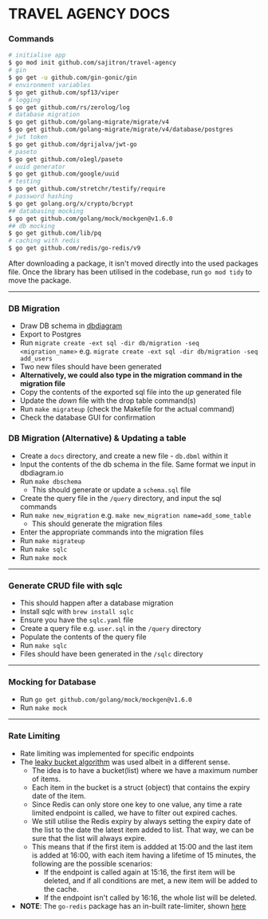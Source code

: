 # TRAVEL AGENCY DOCS

### Commands
```bash
# initialise app
$ go mod init github.com/sajitron/travel-agency
# gin
$ go get -u github.com/gin-gonic/gin
# environment variables
$ go get github.com/spf13/viper
# logging
$ go get github.com/rs/zerolog/log
# database migration
$ go get github.com/golang-migrate/migrate/v4
$ go get github.com/golang-migrate/migrate/v4/database/postgres
# jwt token
$ go get github.com/dgrijalva/jwt-go
# paseto
$ go get github.com/o1egl/paseto
# uuid generator
$ go get github.com/google/uuid
# testing
$ go get github.com/stretchr/testify/require
# password hashing
$ go get golang.org/x/crypto/bcrypt
## databasing mocking
$ go get github.com/golang/mock/mockgen@v1.6.0
## db mocking
$ go get github.com/lib/pq
# caching with redis
$ go get github.com/redis/go-redis/v9
```
After downloading a package, it isn't moved directly into the used packages file.
Once the library has been utilised in the codebase, run `go mod tidy` to move the package.

***
### DB Migration
- Draw DB schema in [dbdiagram](https://dbdiagram.io)
- Export to Postgres
- Run `migrate create -ext sql -dir db/migration -seq <migration_name>` e.g. `migrate create -ext sql -dir db/migration -seq add_users`
- Two new files should have been generated
- **Alternatively, we could also type in the migration command in the migration file**
- Copy the contents of the exported sql file into the *up* generated file
- Update the *down* file with the drop table command(s)
- Run `make migrateup` (check the Makefile for the actual command)
- Check the database GUI for confirmation

### DB Migration (Alternative) & Updating a table
- Create a `docs` directory, and create a new file - `db.dbml` within it
- Input the contents of the db schema in the file. Same format we input in dbdiagram.io
- Run `make dbschema`
  - This should generate or update a `schema.sql` file
- Create the query file in the `/query` directory, and input the sql commands
- Run `make new_migration` e.g. `make new_migration name=add_some_table`
  - This should generate the migration files
- Enter the appropriate commands into the migration files
- Run `make migrateup`
- Run `make sqlc`
- Run `make mock`

***

### Generate CRUD file with sqlc
- This should happen after a database migration
- Install sqlc with `brew install sqlc`
- Ensure you have the `sqlc.yaml` file
- Create a query file e.g. `user.sql`  in the `/query` directory
- Populate the contents of the query file
- Run `make sqlc`
- Files should have been generated in the `/sqlc` directory

***
### Mocking for Database
- Run `go get github.com/golang/mock/mockgen@v1.6.0`
- Run `make mock`

***

### Rate Limiting
- Rate limiting was implemented for specific endpoints
- The [leaky bucket algorithm](https://en.wikipedia.org/wiki/Leaky_bucket) was used albeit in a different sense.
  - The idea is to have a bucket(list) where we have a maximum number of items.
  - Each item in the bucket is a struct (object) that contains the expiry date of the item.
  - Since Redis can only store one key to one value, any time a rate limited endpoint is called, we have to filter out expired caches.
  - We still utilise the Redis expiry by always setting the expiry date of the list to the date the latest item added to list. That way, we can be sure that the list will always expire.
  - This means that if the first item is addded at 15:00 and the last item is added at 16:00, with each item having a lifetime of 15 minutes, the following are the possible scenarios:
    - If the endpoint is called again at 15:16, the first item will be deleted, and if all conditions are met, a new item will be added to the cache.
    - If the endpoint isn't called by 16:16, the whole list will be deleted.
- **NOTE**: The `go-redis` package has an in-built rate-limiter, shown [here](https://redis.uptrace.dev/guide/go-redis-rate-limiting.html)

